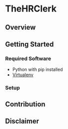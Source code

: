 # TheHRClerk

## Overview

## Getting Started
### Required Software
* Python with pip installed
* <a href='https://pypi.org/project/virtualenv/'>Virtualenv</a>

### Setup


## Contribution

## Disclaimer
